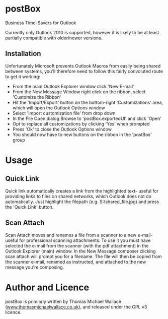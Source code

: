 postBox
=======

Business Time-Savers for Outlook

Currently only Outlook 2010 is supported, however it is likely to be at least partially compatible with older/newer versions.


Installation
------------

Unfortunately Microsoft prevents Outlook Macros from easily being shared between systems, you'll therefore need to follow this fairly convoluted route to get it working:
* From the main Outlook Explorer window click 'New E-mail'
* From the New Message Window right click on the ribbon, select 'Customize the Ribbon'
* Hit the 'Import/Export' button on the bottom-right 'Customizations' area, which will open the Outlook Options window
* Select 'Import customization file' from drop down
* In the File Open dialog Browse to 'postBox.exportedUI' and click 'Open'
* Opt to replace all customizations by clicking 'Yes' when prompted
* Press 'Ok' to close the Outlook Options window
* You should now have to new buttons on the ribbon in the 'postBox' group

Usage
=====

Quick Link
----------

Quick link automatically creates a link from the highlighted text- useful for providing links to files on shared networks, which Outlook does not do automatically. Just highlight the filepath (e.g. S:\shared_file.jpg) and press the 'Quick Link' button.

Scan Attach
-----------

Scan Attach moves and renames a file from a scanner to a new e-mail- useful for professional scanning attachments.
To use it you must have selected the e-mail from the scanner (with the pdf attachment) in the Outlook Explorer (main) window. In the New Message composer clicking scan attach will prompt you for a filename. The file will then be copied from the scanner e-mail, renamed as instructed, and attached to the new message you're composing.

Author and Licence
==================

postBox is primiarly written by Thomas Michael Wallace (www.thomasmichaelwallace.co.uk), and released under the GPL v3 licence.
